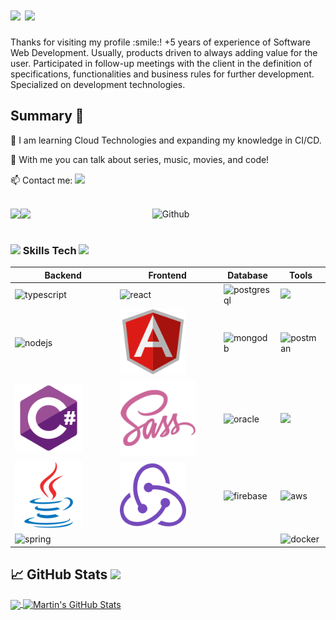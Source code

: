 <h1><img src="https://readme-typing-svg.herokuapp.com/?lines=%20I'm%20Full-Stack%20Web%20Developer;4%2B%20years%20of%20coding%20experience;Always%20learning%20new%20things&font=Fira%20Code&center=true&width=440&height=45&color=b45f06&vCenter=true&size=22"> 
<img src ="https://raw.githubusercontent.com/MartinHeinz/MartinHeinz/master/wave.gif" width = 30px>
</h1>

<div size='42px'>Thanks for visiting my profile :smile:! +5 years of experience of Software Web Development. Usually, products driven to always adding value for the user. Participated in follow-up meetings with the client in the definition of specifications, functionalities and business rules for further development. Specialized on development technologies.
</div>

<h2>Summary 🚀</h2>
<div align="left">
🌱 I am learning Cloud Technologies and expanding my knowledge in CI/CD.

💬 With me you can talk about series, music, movies, and code! 

📫  Contact me: <img src='https://raw.githubusercontent.com/ShahriarShafin/ShahriarShafin/main/Assets/handshake.gif' width="50px">
  <br></br>

<a href="https://www.linkedin.com/in/cristian-jonhson-alvarez">
  <img align="left" src="https://img.shields.io/badge/-LinkedIn-blue?style=flat&logo=Linkedin&logoColor=white" />
</a>
<img width="55%" align="right" alt="Github" src="https://raw.githubusercontent.com/onimur/.github/master/.resources/git-header.svg" /> 
<a href="mailto:cristian.jonhson@gmail.com">
  <img align="left" src="https://img.shields.io/badge/-Gmail-c14438?style=flat&logo=Gmail&logoColor=white" />
</a>
</div>
  <br></br>
<h3><img src = "https://media2.giphy.com/media/QssGEmpkyEOhBCb7e1/giphy.gif?cid=ecf05e47a0n3gi1bfqntqmob8g9aid1oyj2wr3ds3mg700bl&rid=giphy.gif" width = 32px> Skills Tech <img src="https://media.giphy.com/media/WUlplcMpOCEmTGBtBW/giphy.gif" width="40">  </h3>

<!--
<div>Frontend 
</div>
<a href= > <img width ='85px' src ='https://www.vectorlogo.zone/logos/reactjs/reactjs-ar21.svg'> </a>
<a href= > <img width ='85px' src ='https://www.vectorlogo.zone/logos/angular/angular-ar21.svg'> </a>
<a href= > <img width ='85px' src ='https://www.vectorlogo.zone/logos/w3_html5/w3_html5-ar21.svg'> </a>
<a href= > <img width ='28px' src ='https://raw.githubusercontent.com/rahulbanerjee26/githubAboutMeGenerator/main/icons/css.svg'> </a>
</br>
</br>

<div>Backend
</div>
<a href= > <img width ='85px' src ='https://www.vectorlogo.zone/logos/springio/springio-ar21.svg'> </a>
<a href= > <img width ='85px' src ='https://www.vectorlogo.zone/logos/nodejs/nodejs-ar21.svg'> </a>
</br>
</br>
<div>Base Datos
</div>
<a href= > <img width ='100px' src ='https://www.vectorlogo.zone/logos/mysql/mysql-horizontal.svg'> </a>
<a href= > <img width ='87px' src ='https://www.vectorlogo.zone/logos/firebase/firebase-ar21.svg'> </a>

-->



| Backend |Frontend | Database |  Tools |
| -------- | ------- |  -------- | -------- |
|  <img src="https://cdn.jsdelivr.net/gh/devicons/devicon/icons/typescript/typescript-original.svg" alt="typescript" width="50" /> | <img src="https://reactnative.dev/img/header_logo.svg" alt="react" width="70%"/>  | <img src="https://cdn.jsdelivr.net/gh/devicons/devicon/icons/postgresql/postgresql-original.svg" alt="postgresql" width="70%" />  | <img src="https://cdn.jsdelivr.net/gh/devicons/devicon/icons/jenkins/jenkins-original.svg" width="100%" /> 
| <img src="https://cdn.jsdelivr.net/gh/devicons/devicon/icons/nodejs/nodejs-original.svg" alt="nodejs" width="90%" /> | <img src="https://raw.githubusercontent.com/devicons/devicon/master/icons/angularjs/angularjs-original.svg" alt="angular" width="70%"/> | <img src="https://cdn.jsdelivr.net/gh/devicons/devicon/icons/mongodb/mongodb-original-wordmark.svg" alt="mongodb" width="90%" /> | <img src="https://www.vectorlogo.zone/logos/getpostman/getpostman-icon.svg" alt="postman" width="90%"/> 
| <img src="https://raw.githubusercontent.com/devicons/devicon/master/icons/csharp/csharp-original.svg" alt="csharp"  width="70%"/> | <img src="https://raw.githubusercontent.com/devicons/devicon/master/icons/sass/sass-original.svg" alt="sass" width="80%" />   | <img src="https://cdn.jsdelivr.net/gh/devicons/devicon/icons/oracle/oracle-original.svg" alt="oracle" width="90%">  |  <img src="https://cdn.jsdelivr.net/gh/devicons/devicon/icons/bitbucket/bitbucket-original.svg" />
|  <img src="https://raw.githubusercontent.com/devicons/devicon/master/icons/java/java-original.svg"  width="70%"/> | <img src="https://raw.githubusercontent.com/devicons/devicon/master/icons/redux/redux-original.svg" alt="redux" width="70%"/> | <img src="https://cdn.jsdelivr.net/gh/devicons/devicon/icons/firebase/firebase-plain.svg" alt="firebase" width="90%" /> | <img src="https://www.vectorlogo.zone/logos/amazon_aws/amazon_aws-icon.svg"  alt="aws" width="90%" /> | | 
|  <img src="https://www.vectorlogo.zone/logos/springio/springio-icon.svg" alt="spring"  width="70%"/> | | |  <img src="https://cdn.jsdelivr.net/gh/devicons/devicon/icons/docker/docker-original.svg" alt="docker" width="100%" />



## &#x1f4c8; GitHub Stats <img src='https://media1.giphy.com/media/du3J3cXyzhj75IOgvA/giphy.gif?cid=ecf05e47x2g034i9pzwtzzsd3xgg2w9nr94t4tflbbgo3008&rid=giphy.gif' width='25px'>

<a href="https://github.com/cristianjonhson">
  <img align="center" src="https://github-readme-stats.vercel.app/api/top-langs/?username=cristianjonhson&hide=java,html,tex&title_color=ffffff&text_color=c9cacc&icon_color=2bbc8a&bg_color=1d1f21&langs_count=3" />
</a>
<a href="https://github.com/cristianjonhson">
  <img align="center" src="https://github-readme-stats.vercel.app/api?username=cristianjonhson&show_icons=true&line_height=27&count_private=true&title_color=ffffff&text_color=c9cacc&icon_color=2bbc8a&bg_color=1d1f21" alt="Martin's GitHub Stats" />
</a>



<!--

---Snake pero con githubactions
<p align="center">
<img src="https://github.com/cristianjonhson/cristianjonhson/blob/output/github-contribution-grid-snake.svg">
</p>

-->

<!--
<a href="https://github.com/MartinHeinz/python-project-blueprint">
  <img align="center" src="https://github-readme-stats.vercel.app/api/pin/?username=MartinHeinz&repo=python-project-blueprint&title_color=ffffff&text_color=c9cacc&icon_color=2bbc8a&bg_color=1d1f21" />
</a>


<a href="https://github.com/MartinHeinz/go-project-blueprint">
  <img align="center" src="https://github-readme-stats.vercel.app/api/pin/?username=MartinHeinz&repo=go-project-blueprint&title_color=ffffff&text_color=c9cacc&icon_color=2bbc8a&bg_color=1d1f21" />
</a> 

-->

<!--

<h2> Mi Portfolio </h2>


[Lo puedes ver acá!](https://yanneviltwin.github.io/portfolio/)

![](https://media.giphy.com/media/tTR8i9hhxGKp3KD46E/giphy.gif)
-->
<!--
**cristianjonhson/cristianjonhson** is a ✨ _special_ ✨ repository because its `README.md` (this file) appears on your GitHub profile.

⭐️ From [cristianjonhson](https://github.com/cristianjonhson)

Here are some ideas to get you started:

- 🔭 I’m currently working on ...
- 🌱 I’m currently learning ...
- 👯 I’m looking to collaborate on ...
- 🤔 I’m looking for help with ...
- 💬 Ask me about ...
- 📫 How to reach me: ...
- 😄 Pronouns: ...
- ⚡ Fun fact: ...

-->

